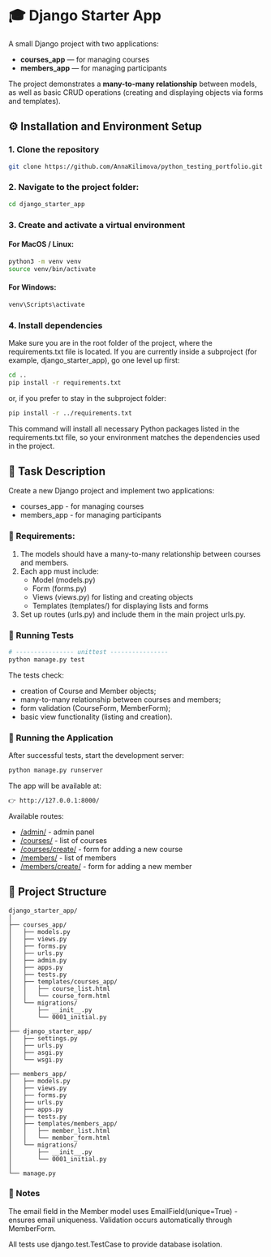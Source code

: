 # 🎓 Django Starter App
A small Django project with two applications:

- **courses_app** — for managing courses  
- **members_app** — for managing participants

The project demonstrates a **many-to-many relationship** between models, as well as basic CRUD operations (creating and displaying objects via forms and templates).

## ⚙️ Installation and Environment Setup
### 1. Clone the repository
```bash
git clone https://github.com/AnnaKilimova/python_testing_portfolio.git
```
### 2. Navigate to the project folder:
```bash
cd django_starter_app
```
### 3. Create and activate a virtual environment
#### For MacOS / Linux:
```bash
python3 -m venv venv
source venv/bin/activate    
```  
#### For Windows:
```bash
venv\Scripts\activate    
```
### 4. Install dependencies
Make sure you are in the root folder of the project, where the requirements.txt file is located.
If you are currently inside a subproject (for example, django_starter_app), go one level up first:
```bash
cd ..
pip install -r requirements.txt    
```
or, if you prefer to stay in the subproject folder:
```bash
pip install -r ../requirements.txt 
```
This command will install all necessary Python packages listed in the requirements.txt file,
so your environment matches the dependencies used in the project.
## 🧩 Task Description
Create a new Django project and implement two applications:
- courses_app - for managing courses
- members_app - for managing participants
### 📝 Requirements:
1. The models should have a many-to-many relationship between courses and members.
2. Each app must include:
   - Model (models.py)
   - Form (forms.py)
   - Views (views.py) for listing and creating objects
   - Templates (templates/) for displaying lists and forms
3. Set up routes (urls.py) and include them in the main project urls.py.
### 🧪 Running Tests
```bash
# ---------------- unittest ----------------
python manage.py test
```
The tests check:
- creation of Course and Member objects;
- many-to-many relationship between courses and members;
- form validation (CourseForm, MemberForm);
- basic view functionality (listing and creation).
### 🚀 Running the Application
After successful tests, start the development server:
```bash
python manage.py runserver
```
The app will be available at:
```bash
👉 http://127.0.0.1:8000/
```
Available routes:
- [/admin/](http://127.0.0.1:8000/admin/) - admin panel
- [/courses/](http://127.0.0.1:8000/courses/) - list of courses
- [/courses/create/](http://127.0.0.1:8000/courses/create/) - form for adding a new course
- [/members/](http://127.0.0.1:8000/members/) - list of members
- [/members/create/](http://127.0.0.1:8000/members/create/) - form for adding a new member
  
## 🧱 Project Structure
```
django_starter_app/
│
├── courses_app/
│   ├── models.py
│   ├── views.py
│   ├── forms.py
│   ├── urls.py
│   ├── admin.py
│   ├── apps.py
│   ├── tests.py
│   ├── templates/courses_app/
│   │   ├── course_list.html
│   │   └── course_form.html
│   └── migrations/
│       ├── __init__.py
│       └── 0001_initial.py
│
├── django_starter_app/
│   ├── settings.py
│   ├── urls.py
│   ├── asgi.py
│   └── wsgi.py
│
├── members_app/
│   ├── models.py
│   ├── views.py
│   ├── forms.py
│   ├── urls.py
│   ├── apps.py
│   ├── tests.py
│   ├── templates/members_app/
│   │   ├── member_list.html
│   │   └── member_form.html
│   └── migrations/
│       ├── __init__.py
│       └── 0001_initial.py
│
└── manage.py
```
### 🧠 Notes

The email field in the Member model uses EmailField(unique=True) - ensures email uniqueness.
Validation occurs automatically through MemberForm.

All tests use django.test.TestCase to provide database isolation.
